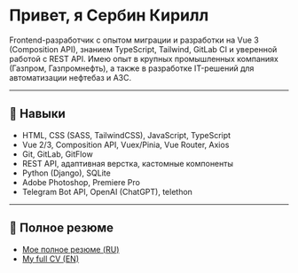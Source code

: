 # Привет, я Сербин Кирилл 

Frontend-разработчик с опытом миграции и разработки на Vue 3 (Composition API), знанием TypeScript, Tailwind, GitLab CI и уверенной работой с REST API. Имею опыт в крупных промышленных компаниях (Газпром, Газпромнефть), а также в разработке IT-решений для автоматизации нефтебаз и АЗС.

---

## 🧠 Навыки

- HTML, CSS (SASS, TailwindCSS), JavaScript, TypeScript
- Vue 2/3, Composition API, Vuex/Pinia, Vue Router, Axios
- Git, GitLab, GitFlow
- REST API, адаптивная верстка, кастомные компоненты
- Python (Django), SQLite
- Adobe Photoshop, Premiere Pro
- Telegram Bot API, OpenAI (ChatGPT), telethon

---

## 💼 Полное резюме
- [Мое полное резюме (RU)](https://madridka.github.io/My_CV/cv-ru.html)
- [My full CV (EN)](https://madridka.github.io/My_CV/cv-en.html)
